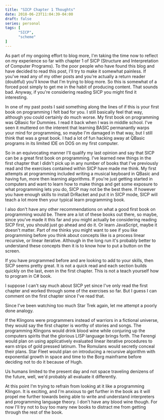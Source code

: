 ```yaml
---
title: "SICP Chapter 1 Thoughts"
date: 2018-06-23T11:04:39-04:00
draft: false
series: personal
tags: [
      "SICP",
      "scheme"
]
---
```


As part of my ongoing effort to blog more, I'm taking the time now to
reflect on my experience so far with chapter 1 of SICP (Structure and
Interpretation of Computer Programs).  To the poor people who have
found this blog and have decided to read this post, I'll try to make
it somewhat painless.  If you've read any of my other posts and you're
actually a return reader (doubtful) you'll know that I'm trying to
blog more.  So this is somewhat of a forced post simply to get me in
the habit of producing content.  That sounds bad.  Anyway, if you're
considering reading SICP you might find it interesting.

In one of my past posts I said something along the lines of if this is
your first book on programming I felt bad for you.  I still basically
feel that way, although you could certainly do much worse.  My first
book on programming was QBasic for Dummies.  I read it back when I was
in middle school.  I've seen it muttered on the interent that learning
BASIC permanantly warps your mind for programming, so maybe I'm
damaged in that way, but I still think that was a great book.  I had
a lot of fun hacking away at QBasic programs in its limited IDE on
DOS on my first computer.

So in an equivocating manner I'll qualify my last opinion and say that
SICP can be a great first book on programming.  I've learned new
things in the first chapter that I didn't pick up in any number of
books that I've previously read and the exercises contained within
SICP have made me think.  My first attempts at programming included
writing a musical keyboard in QBasic and having fun, more then
learning algorithms.  If you're just getting started in computers and
want to learn how to make things and get some exposure to what
programming lets you do, SICP may not be the best there.  If however
you have enough skills to install DrRacket and put it in SICP mode,
SICP will teach a lot more then your typical learn programming book.

I also don't have any other recommendations on what a good first book
on programming would be.  There are a lot of these books out there, so
maybe, since you've made it this far and you might actually be
considering reading SICP first, you should just go ahead and do it.
Or learn JavaScript, maybe it doesn't matter.  Part of me thinks you
might want to see if you like programming before you think about
concepts like is a process linear recursive, or linear iterative.
Although in the long run it's probably better to understand these
concepts then it is to know how to put a button on the screen.

If you have programmed before and are looking to add to your skills,
then SICP seems pretty great.  It is not a quick read and each section
builds quickly on the last, even in the first chapter.  This is not a
teach yourself how to program in C# book.

I suppose I can't say much about SICP yet since I've only read the
first chapter and worked through some of the exercises so far.  But I
guess I can comment on the first chapter since I've read that.

Since I've been watching too much Star Trek again, let me attempt a
poorly done analogy.

If the Klingons were programmers instead of warriors in a fictional
universe, they would say the first chapter is worthy of stories and
songs.  The programming Klingons would drink blood wine while
conjuring up the computers spirits that the glorious LISP language
brings forth.  The Ferengi would plan on using applicatively evaluated
linear iterative procedures to earn strips of gold pressed latinum.
The Romulans would secretly conceal their plans.  Star Fleet would
plan on introducing a recursive algorithm with exponential growth in
space and time to the Borg mainframe before deciding not to do it
because of Hugh.

Us humans limited to the present day and not space traveling denizens
of the future, well, we'd probably all evaluate it differently.

At this point I'm trying to refrain from looking at it like a
programming Klingon.  It is exciting, and I'm anxious to get further
in the book as it will propel me further towards being able to write
and understand interpreters and programming language theory.  I don't
have any blood wine though.  For now I'll try not to buy too many new
books to distract me from getting through the rest of the book.








